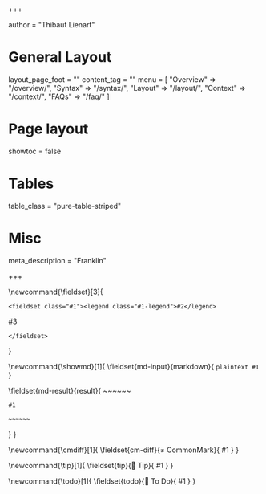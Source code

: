 +++


author = "Thibaut Lienart"

# General Layout
layout_page_foot = ""
content_tag = ""
menu = [
  "Overview"  => "/overview/",
  "Syntax"    => "/syntax/",
  "Layout"    => "/layout/",
  "Context"   => "/context/",
  "FAQs"      => "/faq/"
]

# Page layout
showtoc = false

# Tables
table_class = "pure-table-striped"

# Misc
meta_description = "Franklin"


+++


<!-- GLOBAL REFERENCES -->

[juliaweb]: https://julialang.org
[Pure.css]: https://purecss.io/
[hljs]: https://highlightjs.org/
[katex]: https://katex.org/
[pycall]: https://github.com/JuliaPy/PyCall.jl
[rcall]: https://github.com/JuliaInterop/RCall.jl
[dataframes]: https://github.com/JuliaData/DataFrames.jl

<!-- GLOBAL COMMANDS -->

\newcommand{\fieldset}[3]{
  ~~~
  <fieldset class="#1"><legend class="#1-legend">#2</legend>
  ~~~
  #3
  ~~~
  </fieldset>
  ~~~
}

<!--
  Show markdown + what it looks like in a box
-->
\newcommand{\showmd}[1]{
  \fieldset{md-input}{markdown}{
    `````plaintext
    #1
    `````
  }
  <!--
  XXX keep extra line skip otherwise the blockquote and the
  showmd environment blend and it's ugly!
   -->
  \fieldset{md-result}{result}{
    ~~~~~~

    #1

    ~~~~~~
  }
}

<!--
  Note about difference with CommonMark
-->
\newcommand{\cmdiff}[1]{
  \fieldset{cm-diff}{&ne; CommonMark}{
    #1
  }
}

<!--
  Tip
-->
\newcommand{\tip}[1]{
  \fieldset{tip}{🚀 Tip}{
    #1
  }
}

<!--
 Todo
-->
\newcommand{\todo}[1]{
  \fieldset{todo}{🚧 To Do}{
    #1
  }
}
